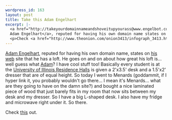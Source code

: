 ```yaml
--- 
wordpress_id: 163
layout: post
title: Take this Adam Engelhart
excerpt: |-
  <a href="http://takeyourdomainnameandshoveitupyourass@www.engelbot.com">
  Adam Engelhart</a>, reputed for having his own domain name states on <a href="http://takeyourloftandshoveitupyourass@www.engelbot.com">his web</a> site that he has a loft.  He goes on and on about how great his loft is... well guess what <a href="mailto:kaycandy@engelbot.com">Adam</a>?  I have cool stuff too!  Basically every student is at the <a href="http://www.urh.uiuc.edu/">University of Illinois Residence Halls</a> is given a 2'x3.5' desk and a 1.5'x2' dresser that are of equal height.  So today I went to Menards (goddammit, if I hyper link it, you probably wouldn't go there... I mean it's Menards... what are they going to have on the damn site?) and bought a nice laminated piece of wood that just barely fits in my room that now sits between my desk and my dresser.  So I have a big L-shaped desk.  I also have my fridge and microwave right under it.  So there.
  <p>Check <a href="http://www.theonion.com/onion3413/infograph_3413.html">this</a> out.
---
```

<a href="http://takeyourdomainnameandshoveitupyourass@www.engelbot.com">
Adam Engelhart</a>, reputed for having his own domain name, states on <a href="http://takeyourloftandshoveitupyourass@www.engelbot.com">his web</a> site that he has a loft.  He goes on and on about how great his loft is... well guess what <a href="mailto:kaycandy@engelbot.com">Adam</a>?  I have cool stuff too!  Basically every student is at the <a href="http://www.urh.uiuc.edu/">University of Illinois Residence Halls</a> is given a 2'x3.5' desk and a 1.5'x2' dresser that are of equal height.  So today I went to Menards (goddammit, if I hyper link it, you probably wouldn't go there... I mean it's Menards... what are they going to have on the damn site?) and bought a nice laminated piece of wood that just barely fits in my room that now sits between my desk and my dresser.  So I have a big L-shaped desk.  I also have my fridge and microwave right under it.  So there.
<p>Check <a href="http://www.theonion.com/onion3413/infograph_3413.html">this</a> out.
